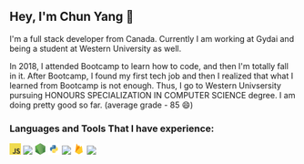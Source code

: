 ## Hey, I'm Chun Yang 👋

I'm a full stack developer from Canada. Currently I am working at Gydai and being a student at Western University as well. 

In 2018, I attended Bootcamp to learn how to code, and then I'm totally fall in it. After Bootcamp, I found my first tech job and then I realized that what I learned from Bootcamp is not enough. Thus, I go to Western Univsersity pursuing HONOURS SPECIALIZATION IN COMPUTER SCIENCE degree. I am doing pretty good so far. (average grade - 85 😄)

### Languages and Tools That I have experience:
<code><img height="20" src="https://raw.githubusercontent.com/github/explore/80688e429a7d4ef2fca1e82350fe8e3517d3494d/topics/javascript/javascript.png"></code>
<code><img height="20" src="https://upload.wikimedia.org/wikipedia/commons/thumb/1/10/CSS3_and_HTML5_logos_and_wordmarks.svg/791px-CSS3_and_HTML5_logos_and_wordmarks.svg.png"></code>
<code><img height="20" src="https://raw.githubusercontent.com/github/explore/80688e429a7d4ef2fca1e82350fe8e3517d3494d/topics/nodejs/nodejs.png"></code>
<code><img height="20" src="https://raw.githubusercontent.com/github/explore/80688e429a7d4ef2fca1e82350fe8e3517d3494d/topics/python/python.png"></code>
<code><img height="20" src="https://www.import.io/wp-content/uploads/2012/04/java-logo-1.png"></code>
<code><img height="20" src="https://raw.githubusercontent.com/github/explore/80688e429a7d4ef2fca1e82350fe8e3517d3494d/topics/firebase/firebase.png"></code>
<code><img height="20" src="https://www.avenga.com/wp-content/uploads/2020/11/C-Sharp.png"></code>

